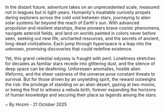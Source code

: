 
In the distant future, adventure takes on an unprecedented scale, measured not in leagues but in light-years. Humanity's insatiable curiosity propels daring explorers across the cold void between stars, journeying to alien solar systems far beyond the reach of Earth's sun. With advanced propulsion and resilient starships, these pioneers brave cosmic phenomena, navigate asteroid fields, and land on worlds painted in colors never before seen, seeking out new life, uncharted resources, and the secrets of ancient, long-dead civilizations. Each jump through hyperspace is a leap into the unknown, promising discoveries that could redefine existence.

Yet, this grand celestial odyssey is fraught with peril. Loneliness stretches for decades as familiar stars recede into glittering dust, and the silence of deep space can be deafening. Unforeseen anomalies, hostile alien lifeforms, and the sheer vastness of the universe pose constant threats to survival. But for those driven by an unyielding spirit, the reward outweighs the risk: the privilege of standing on an alien desert, gazing at two moons, or being the first to witness a nebula birth, forever expanding the horizons of human knowledge and securing their place as legends among the stars.

~ By Hozmi - 21 October 2025
